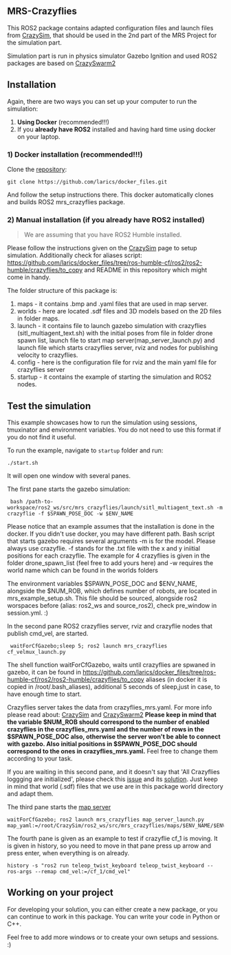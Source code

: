 ## MRS-Crazyflies 
This ROS2 package contains adapted configuration files and launch files from [CrazySim](https://github.com/gtfactslab/CrazySim), that should be used in the 2nd part of the MRS Project for the simulation part. 

Simulation part is run in physics simulator Gazebo Ignition and used ROS2 packages are based on [CrazySwarm2](https://imrclab.github.io/crazyswarm2/)

## Installation 

Again, there are two ways you can set up your computer to run the simulation:
1. **Using Docker** (recommended!!!)
2. If you **already have ROS2** installed and having hard time using docker on your laptop.

### 1) Docker installation (recommended!!!)

Clone the [repository](https://github.com/larics/docker_files):
```
git clone https://github.com/larics/docker_files.git
```
And follow the setup instructions there. This docker automatically clones and builds ROS2 mrs_crazyflies package. 

### 2) Manual installation (if you already have ROS2 installed)
> We are assuming that you have ROS2 Humble installed.

Please follow the instructions given on the [CrazySim](https://github.com/gtfactslab/CrazySim) page to setup simulation. Additionally check for aliases script: https://github.com/larics/docker_files/tree/ros-humble-cf/ros2/ros2-humble/crazyflies/to_copy and README in this repository which might come in handy. 

The folder structure of this package is: 
1. maps - it contains .bmp and .yaml files that are used in map server.
2. worlds -  here are located .sdf files and 3D models based on the 2D files in folder maps.
3. launch -  it contains file to launch gazebo simulation with crazyflies (sitl_multiagent_text.sh) with the initial poses from file in folder drone spawn list, launch file to start map server(map_server_launch.py) and launch file which starts crazyflies server, rviz and nodes for publishing velocity to crazyflies. 
4. config - here is the configuration file for rviz and the main yaml file for crazyflies server
5. startup - it contains the example of starting the simulation and ROS2 nodes. 

## Test the simulation
This example showcases how to run the simulation using sessions, tmuxinator and environment variables. You do not need to use this format if you do not find it useful.

To run the example, navigate to `startup` folder and run:
```
./start.sh
```
It will open one window with several panes. 

The first pane starts the gazebo simulation: 
```
 bash /path-to-workspace/ros2_ws/src/mrs_crazyflies/launch/sitl_multiagent_text.sh -m crazyflie -f $SPAWN_POSE_DOC -w $ENV_NAME
```
Please notice that an example assumes that the installation is done in the docker. If you didn't use docker, you may have different path. Bash script that starts gazebo requires several arguments -m is for the model. Please always use crazyflie. -f stands for the .txt file with the x and y iniitial positions for each crazyflie. The example for 4 crazyflies is given in the folder drone_spawn_list (feel free to add yours here) and -w requires the world name which can be found in the worlds folders

The environment variables $SPAWN_POSE_DOC and $ENV_NAME, alongside the $NUM_ROB, which defines number of robots, are located in mrs_example_setup.sh. This file should be sourced, alongside ros2 worspaces before (alias: ros2_ws and source_ros2), check pre_window in session.yml. :)

In the second pane ROS2 crazyflies server, rviz and crazyflie nodes that publish cmd_vel, are started.
```
 waitForCfGazebo;sleep 5; ros2 launch mrs_crazyflies cf_velmux_launch.py
```
The shell function waitForCfGazebo, waits until crazyflies are spwaned in gazebo, it can be found in https://github.com/larics/docker_files/tree/ros-humble-cf/ros2/ros2-humble/crazyflies/to_copy aliases (in docker it is copied in /root/.bash_aliases), additional 5 seconds of sleep,just in case, to have enough time to start. 

Crazyflies server takes the data from crazyflies_mrs.yaml. For more info please read about: [CrazySim](https://github.com/gtfactslab/CrazySim) and [CrazySwarm2](https://imrclab.github.io/crazyswarm2/) 
**Please keep in mind that the variable $NUM_ROB should correspond to the number of enabled crazyflies in the crazyflies_mrs.yaml and the number of rows in the $SPAWN_POSE_DOC also, otherwise the server won't be able to connect with gazebo. Also initial positions in $SPAWN_POSE_DOC should correspond to the ones in crazyflies_mrs.yaml.** Feel free to change them according to your task. 

If you are waiting in this second pane, and it doesn't say that 'All Crazyflies loggging are initialized', please check this [issue](https://github.com/gtfactslab/CrazySim/issues/1#issue-2123839637) and its [solution](https://github.com/gtfactslab/CrazySim/issues/1#issuecomment-1933212957). Just keep in mind that world (.sdf) files that we use are in this package world directory and adapt them. 

The third pane starts the [map server](https://github.com/ros-navigation/navigation2/tree/main/nav2_map_server) 
```
waitForCfGazebo; ros2 launch mrs_crazyflies map_server_launch.py map_yaml:=/root/CrazySim/ros2_ws/src/mrs_crazyflies/maps/$ENV_NAME/$ENV_NAME.yaml
```
The fourth pane is given as an example to test if crazyflie cf_1 is moving. It is given in history, so you need to move in that pane press up arrow and press enter, when everything is on already.

```
history -s "ros2 run teleop_twist_keyboard teleop_twist_keyboard --ros-args --remap cmd_vel:=/cf_1/cmd_vel"
```

## Working on your project

For developing your solution, you can either create a new package, or you can continue to work in this package. You can write your code in Python or C++.

Feel free to add more windows or to create your own setups and sessions. :) 


